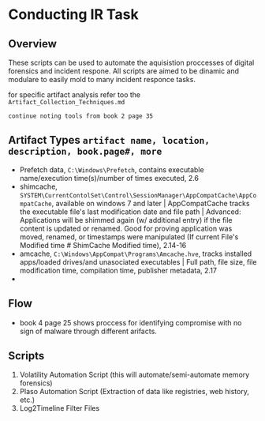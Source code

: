 # Conducting IR Task
## Overview
These scripts can be used to automate the aquisistion proccesses of digital forensics and incident respone.  All scripts are aimed to be dinamic and modulare to easily mold to many incident responce tasks.

for specific artifact analysis refer too the `Artifact_Collection_Techniques.md`

`continue noting tools from book 2 page 35`

## Artifact Types `artifact name, location, description, book.page#, more`
- Prefetch data, `C:\Windows\Prefetch`, contains executable name/execution time(s)/number of times executed, 2.6
- shimcache, `SYSTEM\CurrentContolSet\Control\SessionManager\AppCompatCache\AppCompatCache`, available on windows 7 and later | AppCompatCache tracks the executable file's last modification date and file path | Advanced: Applications will be shimmed again (w/ additional entry) if the file content is updated or renamed. Good for proving application was moved, renamed, or timestamps were manipulated (If current File's Modified time # ShimCache Modified time), 2.14-16
- amcache, `C:\Windows\AppCompat\Programs\Amcache.hve`, tracks installed apps/loaded drives/and unasociated executables | Full path, file size, file modification time, compilation time, publisher metadata, 2.17
- 

## Flow
- book 4 page 25 shows proccess for identifying compromise with no sign of malware through different arifacts.


## Scripts
1. Volatility Automation Script (this will automate/semi-automate memory forensics)
2. Plaso Automation Script (Extraction of data like registries, web history, etc.)
3. Log2Timeline Filter Files

